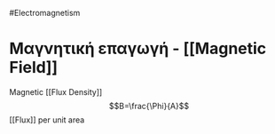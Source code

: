 #Electromagnetism 
# Μαγνητική επαγωγή - [[Magnetic Field]]
Magnetic [[Flux Density]]
$$B=\frac{\Phi}{A}$$
[[Flux]] per unit area

